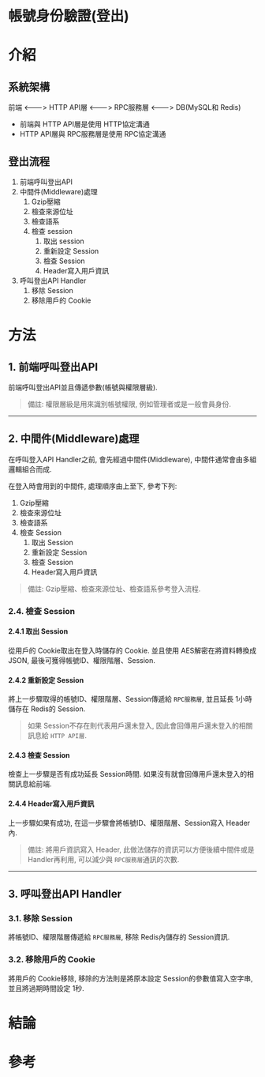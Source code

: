 # 帳號身份驗證(登出)

# 介紹 
## 系統架構
前端 <---> HTTP API層 <---> RPC服務層 <---> DB(MySQL和 Redis)
- 前端與 HTTP API層是使用 HTTP協定溝通
- HTTP API層與 RPC服務層是使用 RPC協定溝通

## 登出流程
1. 前端呼叫登出API
1. 中間件(Middleware)處理
    1. Gzip壓縮
    1. 檢查來源位址
    1. 檢查語系
    1. 檢查 session
        1. 取出 session
        1. 重新設定 Session
        1. 檢查 Session
        1. Header寫入用戶資訊
1. 呼叫登出API Handler
    1. 移除 Session
    2. 移除用戶的 Cookie

# 方法

## 1. 前端呼叫登出API
前端呼叫登出API並且傳遞參數(帳號與權限層級).

> 備註: 權限層級是用來識別帳號權限, 例如管理者或是一般會員身份.

---
## 2. 中間件(Middleware)處理
在呼叫登入API Handler之前, 會先經過中間件(Middleware), 中間件通常會由多組邏輯組合而成.

在登入時會用到的中間件, 處理順序由上至下, 參考下列:
1. Gzip壓縮
1. 檢查來源位址
1. 檢查語系
1. 檢查 Session
    1. 取出 Session
    1. 重新設定 Session  
    1. 檢查 Session
    1. Header寫入用戶資訊

> 備註: Gzip壓縮、檢查來源位址、檢查語系參考登入流程.

### 2.4. 檢查 Session
#### 2.4.1 取出 Session
從用戶的 Cookie取出在登入時儲存的 Cookie. 並且使用 AES解密在將資料轉換成 JSON, 最後可獲得帳號ID、權限階層、Session.

#### 2.4.2 重新設定 Session
將上一步驟取得的帳號ID、權限階層、Session傳遞給 `RPC服務層`, 並且延長 1小時儲存在 Redis的 Session.

> 如果 Session不存在則代表用戶還未登入, 因此會回傳用戶還未登入的相關訊息給 `HTTP API層`.

#### 2.4.3 檢查 Session
檢查上一步驟是否有成功延長 Session時間. 如果沒有就會回傳用戶還未登入的相關訊息給前端.

#### 2.4.4 Header寫入用戶資訊
上一步驟如果有成功, 在這一步驟會將帳號ID、權限階層、Session寫入 Header內.

> 備註: 將用戶資訊寫入 Header, 此做法儲存的資訊可以方便後續中間件或是 Handler再利用, 可以減少與 `RPC服務層`通訊的次數.

---

## 3. 呼叫登出API Handler
### 3.1. 移除 Session
將帳號ID、權限階層傳遞給 `RPC服務層`, 移除 Redis內儲存的 Session資訊.

### 3.2. 移除用戶的 Cookie
將用戶的 Cookie移除, 移除的方法則是將原本設定 Session的參數值寫入空字串, 並且將過期時間設定 1秒.

# 結論

# 參考